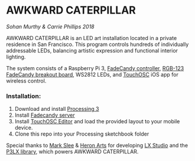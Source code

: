 AWKWARD CATERPILLAR
==========
*Sohan Murthy & Carrie Phillips*
*2018*

AWKWARD CATERPILLAR is an LED art installation located in a private residence in San Francisco. This program controls hundreds of individually addressable LEDs, balancing artistic expression and functional interior lighting.

The system consists of a Raspberry Pi 3, [FadeCandy controller](https://www.adafruit.com/product/1689), [RGB-123 FadeCandy breakout board](), WS2812 LEDs, and [TouchOSC](https://hexler.net/software/touchosc) iOS app for wireless control.

### Installation:

1. Download and install [Processing 3](https://processing.org/download/?processing)
2. Install [Fadecandy server](https://github.com/scanlime/fadecandy)
4. Install [TouchOSC Editor](https://hexler.net/software/touchosc) and load the provided layout to your mobile device.
3. Clone this repo into your Processing sketchbook folder

Special thanks to [Mark Slee](https://github.com/mcslee/) & [Heron Arts](https://github.com/heronarts/) for developing [LX Studio](http://lx.studio) and the [P3LX library]((https://github.com/heronarts/P3LX)), which powers AWKWARD CATERPILLAR.
